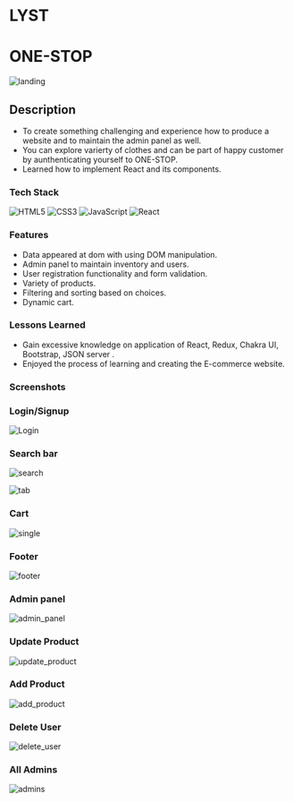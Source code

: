# LYST

# ONE-STOP

![landing](https://user-images.githubusercontent.com/105916551/205904443-0f7bb6eb-a06e-4e4c-8926-c104040ddb79.png)


## Description

- To create something challenging and experience how to produce a website and to maintain the admin panel as well.
- You can explore varierty of clothes and can be part of happy customer by aunthenticating yourself to ONE-STOP.
- Learned how to implement React and its components.

### Tech Stack


![HTML5](https://img.shields.io/badge/html5-%23E34F26.svg?style=for-the-badge&logo=html5&logoColor=white)
![CSS3](https://img.shields.io/badge/css3-%231572B6.svg?style=for-the-badge&logo=css3&logoColor=white)
![JavaScript](https://img.shields.io/badge/javascript-%23323330.svg?style=for-the-badge&logo=javascript&logoColor=%23F7DF1E)
![React](https://img.shields.io/badge/react-%230769AD.svg?style=for-the-badge&logo=react&logoColor=white)


### Features 
- Data appeared at dom with using DOM manipulation.
- Admin panel to maintain inventory and users.
- User registration functionality and form validation.
- Variety of products.
- Filtering and sorting based on choices.
- Dynamic cart. 


### Lessons Learned

- Gain excessive knowledge on application of React, Redux, Chakra UI, Bootstrap, JSON server .
- Enjoyed the process of learning and creating the E-commerce website.


### Screenshots

### Login/Signup

![Login](https://user-images.githubusercontent.com/105916551/205904712-25419e8c-86ac-474a-b6e9-bc8669342201.png)

### Search bar

![search](https://user-images.githubusercontent.com/105916551/205904844-6d67d03e-393b-4db5-b612-af684ed61868.png)

![tab](https://user-images.githubusercontent.com/105916551/205904874-765757e7-c634-4873-a2f3-f9176457ff38.png)

### Cart

![single](https://user-images.githubusercontent.com/105916551/205904920-2e9cfdc3-169c-4082-9c05-e4592ab92083.png)

### Footer

![footer](https://user-images.githubusercontent.com/105916551/205904949-ae75974d-b6ac-4f3f-90fd-32f33687dfa9.png)

### Admin panel

![admin_panel](https://user-images.githubusercontent.com/105916551/205908425-98933cfb-3e72-4903-a32f-c44180046c2c.png)

### Update Product

![update_product](https://user-images.githubusercontent.com/105916551/205908570-d80df530-20b9-485d-a101-026a4352f281.png)

### Add Product

![add_product](https://user-images.githubusercontent.com/105916551/205908634-a36f7b48-38b1-426f-8041-6be52ca18cf6.png)

### Delete User

![delete_user](https://user-images.githubusercontent.com/105916551/205908713-cd3b77d7-acb5-4569-825a-54de063124df.png)

### All Admins

![admins](https://user-images.githubusercontent.com/105916551/205908752-b843373a-5e00-4263-b8b6-f9a638fefb66.png)
